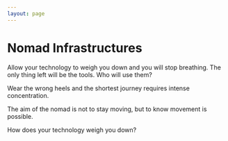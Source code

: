 ```yaml
---
layout: page
---
```


Nomad Infrastructures
=====================

Allow your technology to weigh you down and you will stop breathing. The only thing left will be the tools. Who will use them?

Wear the wrong heels and the shortest journey requires intense concentration.

The aim of the nomad is not to stay moving, but to know movement is possible.

How does your technology weigh you down?



